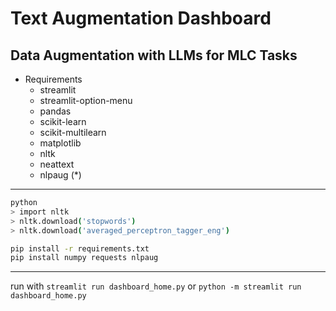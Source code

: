 # Text Augmentation Dashboard
## Data Augmentation with LLMs for MLC Tasks

- Requirements
    - streamlit
    - streamlit-option-menu
    - pandas
    - scikit-learn
    - scikit-multilearn
    - matplotlib
    - nltk
    - neattext
    - nlpaug (*)
        
---

```bash
python
> import nltk
> nltk.download('stopwords')
> nltk.download('averaged_perceptron_tagger_eng')
```
```bash
pip install -r requirements.txt
pip install numpy requests nlpaug
```

--- 

run with `streamlit run dashboard_home.py` or `python -m streamlit run dashboard_home.py`